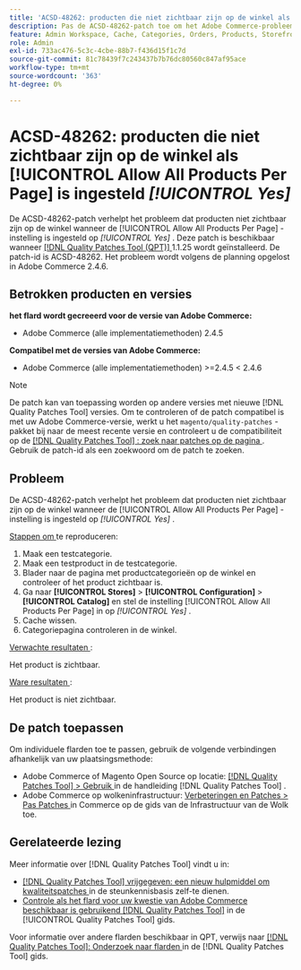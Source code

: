 ```yaml
---
title: 'ACSD-48262: producten die niet zichtbaar zijn op de winkel als [!UICONTROL Allow All Products Per Page] is ingesteld [!UICONTROL Yes]'
description: Pas de ACSD-48262-patch toe om het Adobe Commerce-probleem op te lossen, waarbij producten niet zichtbaar zijn op de winkel wanneer de [!UICONTROL Allow All Products Per Page] -instelling is ingesteld op [!UICONTROL Yes] .
feature: Admin Workspace, Cache, Categories, Orders, Products, Storefront
role: Admin
exl-id: 733ac476-5c3c-4cbe-88b7-f436d15f1c7d
source-git-commit: 81c78439f7c243437b7b76dc80560c847af95ace
workflow-type: tm+mt
source-wordcount: '363'
ht-degree: 0%

---
```


# ACSD-48262: producten die niet zichtbaar zijn op de winkel als [!UICONTROL Allow All Products Per Page] is ingesteld *[!UICONTROL Yes]*

De ACSD-48262-patch verhelpt het probleem dat producten niet zichtbaar zijn op de winkel wanneer de [!UICONTROL Allow All Products Per Page] -instelling is ingesteld op *[!UICONTROL Yes]* . Deze patch is beschikbaar wanneer [[!DNL Quality Patches Tool (QPT)] ](https://experienceleague.adobe.com/en/docs/commerce-knowledge-base/kb/announcements/commerce-announcements/magento-quality-patches-released-new-tool-to-self-serve-quality-patches) 1.1.25 wordt geïnstalleerd. De patch-id is ACSD-48262. Het probleem wordt volgens de planning opgelost in Adobe Commerce 2.4.6.

## Betrokken producten en versies

**het flard wordt gecreeerd voor de versie van Adobe Commerce:**

* Adobe Commerce (alle implementatiemethoden) 2.4.5

**Compatibel met de versies van Adobe Commerce:**

* Adobe Commerce (alle implementatiemethoden) >=2.4.5 &lt; 2.4.6

>[!NOTE]
>
>De patch kan van toepassing worden op andere versies met nieuwe [!DNL Quality Patches Tool] versies. Om te controleren of de patch compatibel is met uw Adobe Commerce-versie, werkt u het `magento/quality-patches` -pakket bij naar de meest recente versie en controleert u de compatibiliteit op de [[!DNL Quality Patches Tool] : zoek naar patches op de pagina ](https://experienceleague.adobe.com/tools/commerce-quality-patches/index.html) . Gebruik de patch-id als een zoekwoord om de patch te zoeken.

## Probleem

De ACSD-48262-patch verhelpt het probleem dat producten niet zichtbaar zijn op de winkel wanneer de [!UICONTROL Allow All Products Per Page] -instelling is ingesteld op *[!UICONTROL Yes]* .

<u> Stappen om </u> te reproduceren:

1. Maak een testcategorie.
1. Maak een testproduct in de testcategorie.
1. Blader naar de pagina met productcategorieën op de winkel en controleer of het product zichtbaar is.
1. Ga naar **[!UICONTROL Stores]** > **[!UICONTROL Configuration]** > **[!UICONTROL Catalog]** en stel de instelling [!UICONTROL Allow All Products Per Page] in op *[!UICONTROL Yes]* .
1. Cache wissen.
1. Categoriepagina controleren in de winkel.

<u> Verwachte resultaten </u>:

Het product is zichtbaar.

<u> Ware resultaten </u>:

Het product is niet zichtbaar.

## De patch toepassen

Om individuele flarden toe te passen, gebruik de volgende verbindingen afhankelijk van uw plaatsingsmethode:

* Adobe Commerce of Magento Open Source op locatie: [[!DNL Quality Patches Tool]  > Gebruik ](/help/tools/quality-patches-tool/usage.md) in de handleiding [!DNL Quality Patches Tool] .
* Adobe Commerce op wolkeninfrastructuur: [ Verbeteringen en Patches > Pas Patches ](https://experienceleague.adobe.com/docs/commerce-cloud-service/user-guide/develop/upgrade/apply-patches.html) in Commerce op de gids van de Infrastructuur van de Wolk toe.


## Gerelateerde lezing

Meer informatie over [!DNL Quality Patches Tool] vindt u in:

* [[!DNL Quality Patches Tool]  vrijgegeven: een nieuw hulpmiddel om kwaliteitspatches ](https://experienceleague.adobe.com/en/docs/commerce-knowledge-base/kb/announcements/commerce-announcements/magento-quality-patches-released-new-tool-to-self-serve-quality-patches) in de steunkennisbasis zelf-te dienen.
* [ Controle als het flard voor uw kwestie van Adobe Commerce beschikbaar is gebruikend  [!DNL Quality Patches Tool]](/help/tools/quality-patches-tool/patches-available-in-qpt/check-patch-for-magento-issue-with-magento-quality-patches.md) in de [!UICONTROL Quality Patches Tool] gids.


Voor informatie over andere flarden beschikbaar in QPT, verwijs naar [[!DNL Quality Patches Tool]: Onderzoek naar flarden ](https://experienceleague.adobe.com/tools/commerce-quality-patches/index.html) in de [!DNL Quality Patches Tool] gids.
